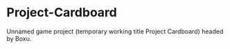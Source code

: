 # Project-Cardboard
Unnamed game project (temporary working title Project Cardboard) headed by Boxu.
